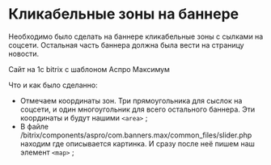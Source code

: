 # Кликабельные зоны на баннере #
Необходимо было сделать на баннере кликабельные зоны с сылками на соцсети. Остальная часть баннера должна была вести на страницу новости.

Сайт на 1c bitrix с шаблоном Аспро Максимум

Что и как было сделанно:
- Отмечаем координаты зон. Три прямоугольника для сыслок на соцсети, и один многоугольник для всего остального баннера. Эти координаты и будут нашими `<area>` ;
- В файле /bitrix/components/aspro/com.banners.max/common_files/slider.php находим где описывается картинка. И сразу после неё пишем наш элемент `<map>` ;

